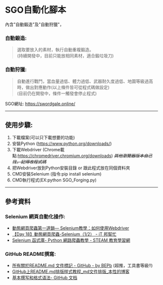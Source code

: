 # SGO自動化腳本<br>
內含"自動鍛造"及"自動狩獵"，<br>
### 自動鍛造:
> 選取要放入的素材，執行自動重複鍛造。<br>
(持續開發中，目前只能放相同素材，適合鍛垃圾刀)
### 自動狩獵:
> 自動進行戰鬥，當血量過低、體力過低、武器耐久度過低、地圖等級過高時，做出對應動作(以上條件皆可從程式碼做設定)<br>
(目前仍在開發中，條件一觸發會停止程式)

SGO網址: https://swordgale.online/

---

## 使用步驟:
1. 下載檔案(可以只下載想要的功能)<br>
2. 安裝Python (https://www.python.org/downloads/)<br>
3. 下載Webdriver (Chrome載點:https://chromedriver.chromium.org/downloads) ~~*其他瀏覽器版本自己找，記得改程式碼*~~<br>
4. 把Webdriver放到Python安裝目錄 or 跟此程式放在同個資料夾<br>
5. CMD安裝Selenium (指令:pip install selenium)<br>
6. CMD執行程式(EX:python SGO_Forging.py)<br>

---

## 參考資料
### Selenium 網頁自動化操作:
* [動態網頁爬蟲第一道鎖— Selenium教學：如何使用Webdriver](https://northbei.medium.com/%E5%9C%A8windows%E4%B8%8A%E5%AE%89%E8%A3%9Dpython-selenium-%E7%B0%A1%E6%98%93%E6%95%99%E5%AD%B8-eade1cd2d12d)<br>
* [【Day 18】動態網頁爬蟲-Selenium（1/2） - iT 邦幫忙](https://ithelp.ithome.com.tw/articles/10301898)<br>
* [Selenium 函式庫- Python 網路爬蟲教學 - STEAM 教育學習網](https://steam.oxxostudio.tw/category/python/spider/selenium.html)<br>
### GitHub README撰寫:
* [所有關於README.md 文件標記 - GitHub - by BEPb](https://github.com/BEPb/README/blob/master/README.chinese.md) (超推，工具書等級!!)
* [GitHub上README.md排版样式教程_md文件排版_本性的博客](https://blog.csdn.net/u012067966/article/details/50736647)<br>
* [基本撰写和格式语法- GitHub 文档](https://docs.github.com/zh/get-started/writing-on-github/getting-started-with-writing-and-formatting-on-github/basic-writing-and-formatting-syntax#paragraphs)<br>
